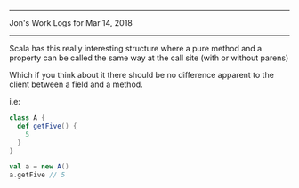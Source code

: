 *****************************************************************

Jon's Work Logs for Mar 14, 2018

*****************************************************************

Scala has this really interesting structure where a pure method and a property
can be called the same way at the call site (with or without parens)

Which if you think about it there should be no difference apparent to the client between
a field and a method.

i.e:

```scala
class A {
  def getFive() {
    5
  }
}

val a = new A()
a.getFive // 5
```